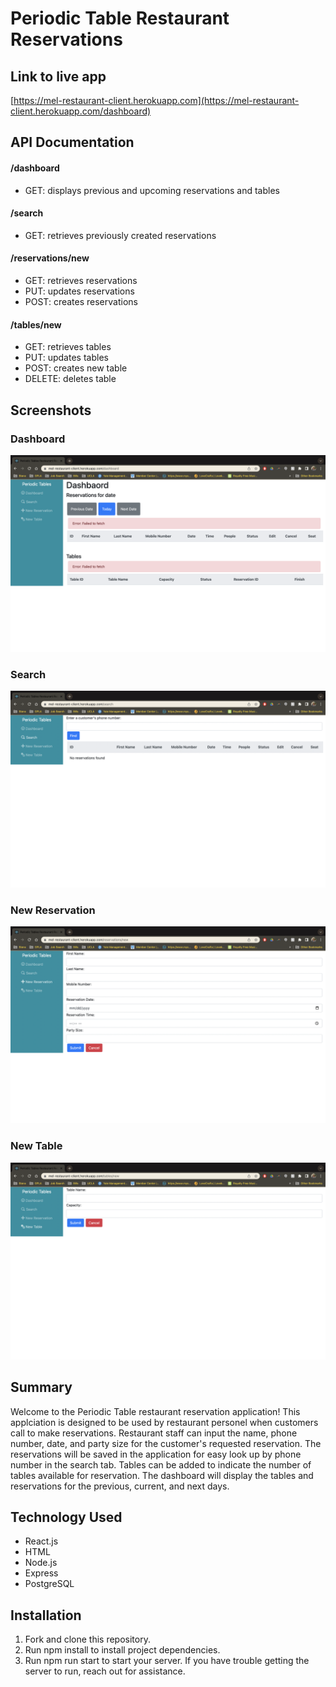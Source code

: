 # Periodic Table Restaurant Reservations

## Link to live app
[https://mel-restaurant-client.herokuapp.com](https://mel-restaurant-client.herokuapp.com/dashboard)

## API Documentation 

#### /dashboard

- GET: displays previous and upcoming reservations and tables

#### /search

- GET: retrieves previously created reservations

#### /reservations/new

- GET: retrieves reservations
- PUT: updates reservations
- POST: creates reservations

#### /tables/new

- GET: retrieves tables
- PUT: updates tables
- POST: creates new table 
- DELETE: deletes table

## Screenshots
### Dashboard
![Dashboard](https://github.com/melwong08/restaurant-reservation/blob/main/images/dashboard.png)
### Search
![Search](https://github.com/melwong08/restaurant-reservation/blob/main/images/search.png)
### New Reservation
![New Reservation](https://github.com/melwong08/restaurant-reservation/blob/main/images/new-reservation.png)
### New Table
![New Table](https://github.com/melwong08/restaurant-reservation/blob/main/images/new-table.png)

## Summary

Welcome to the Periodic Table restaurant reservation application! This applciation is designed to be used by restaurant personel when customers call to make reservations. Restaurant staff can input the name, phone number, date, and party size for the customer's requested reservation. The reservations will be saved in the application for easy look up by phone number in the search tab. Tables can be added to indicate the number of tables available for reservation. The dashboard will display the tables and reservations for the previous, current, and next days. 

## Technology Used

- React.js
- HTML
- Node.js
- Express
- PostgreSQL

## Installation

1. Fork and clone this repository.
2. Run npm install to install project dependencies.
3. Run npm run start to start your server.
If you have trouble getting the server to run, reach out for assistance.